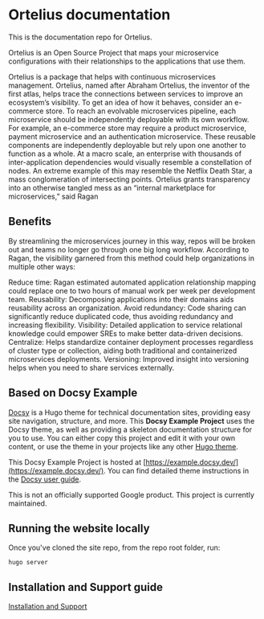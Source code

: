 # Ortelius documentation

This is the documentation repo for Ortelius.

Ortelius is an Open Source Project that maps your microservice configurations with their relationships to the applications that use them.

Ortelius is a package that helps with continuous microservices management. Ortelius, named after Abraham Ortelius, the inventor of the first atlas, helps trace the connections between services to improve an ecosystem’s visibility. To get an idea of how it behaves, consider an e-commerce store. To reach an evolvable microservices pipeline, each microservice should be independently deployable with its own workflow. For example, an e-commerce store may require a product microservice, payment microservice and an authentication microservice. These reusable components are independently deployable but rely upon one another to function as a whole. At a macro scale, an enterprise with thousands of inter-application dependencies would visually resemble a constellation of nodes. An extreme example of this may resemble the Netflix Death Star, a mass conglomeration of intersecting points. Ortelius grants transparency into an otherwise tangled mess as an “internal marketplace for microservices,” said Ragan

## Benefits

By streamlining the microservices journey in this way, repos will be broken out and teams no longer go through one big long workflow. According to Ragan, the visibility garnered from this method could help organizations in multiple other ways:

Reduce time: Ragan estimated automated application relationship mapping could replace one to two hours of manual work per week per development team.
Reusability: Decomposing applications into their domains aids reusability across an organization.
Avoid redundancy: Code sharing can significantly reduce duplicated code, thus avoiding redundancy and increasing flexibility.
Visibility: Detailed application to service relational knowledge could empower SREs to make better data-driven decisions.
Centralize: Helps standardize container deployment processes regardless of cluster type or collection, aiding both traditional and containerized microservices deployments.
Versioning: Improved insight into versioning helps when you need to share services externally.

## Based on Docsy Example

[Docsy](https://github.com/google/docsy) is a Hugo theme for technical documentation sites, providing easy site navigation, structure, and more. This **Docsy Example Project** uses the Docsy theme, as well as providing a skeleton documentation structure for you to use. You can either copy this project and edit it with your own content, or use the theme in your projects like any other [Hugo theme](https://gohugo.io/themes/installing-and-using-themes/).

This Docsy Example Project is hosted at [https://example.docsy.dev/](https://example.docsy.dev/).  You can find detailed theme instructions in the [Docsy user guide](https://docsy.dev/docs/).

This is not an officially supported Google product. This project is currently maintained.

## Running the website locally

Once you've cloned the site repo, from the repo root folder, run:

```Shell
hugo server
```

## Installation and Support guide

[Installation and Support](http://docs.ortelius.io/guides/userguide/installation-and-support/)